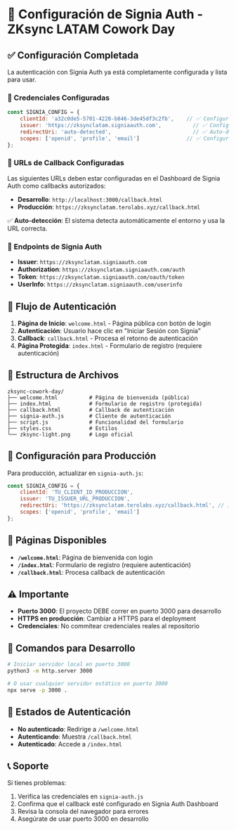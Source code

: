 # 🔐 Configuración de Signia Auth - ZKsync LATAM Cowork Day

## ✅ Configuración Completada

La autenticación con Signia Auth ya está completamente configurada y lista para usar.

### 🔧 Credenciales Configuradas

```javascript
const SIGNIA_CONFIG = {
    clientId: 'a32c0de5-5701-4228-b846-3de45df3c2fb',    // ✅ Configurado
    issuer: 'https://zksynclatam.signiaauth.com',          // ✅ Configurado
    redirectUri: 'auto-detected',                          // ✅ Auto-detecta dev/prod
    scopes: ['openid', 'profile', 'email']               // ✅ Configurado
};
```

### 🔗 URLs de Callback Configuradas

Las siguientes URLs deben estar configuradas en el Dashboard de Signia Auth como callbacks autorizados:

- **Desarrollo**: `http://localhost:3000/callback.html` 
- **Producción**: `https://zksynclatam.terolabs.xyz/callback.html`

✅ **Auto-detección**: El sistema detecta automáticamente el entorno y usa la URL correcta.

### 🔌 Endpoints de Signia Auth

- **Issuer**: `https://zksynclatam.signiaauth.com`
- **Authorization**: `https://zksynclatam.signiaauth.com/auth`
- **Token**: `https://zksynclatam.signiaauth.com/oauth/token`
- **UserInfo**: `https://zksynclatam.signiaauth.com/userinfo`

## 🚀 Flujo de Autenticación

1. **Página de Inicio**: `welcome.html` - Página pública con botón de login
2. **Autenticación**: Usuario hace clic en "Iniciar Sesión con Signia"
3. **Callback**: `callback.html` - Procesa el retorno de autenticación
4. **Página Protegida**: `index.html` - Formulario de registro (requiere autenticación)

## 📁 Estructura de Archivos

```
zksync-cowork-day/
├── welcome.html          # Página de bienvenida (pública)
├── index.html            # Formulario de registro (protegida)
├── callback.html         # Callback de autenticación
├── signia-auth.js        # Cliente de autenticación
├── script.js             # Funcionalidad del formulario
├── styles.css            # Estilos
└── zksync-light.png      # Logo oficial
```

## 🔧 Configuración para Producción

Para producción, actualizar en `signia-auth.js`:

```javascript
const SIGNIA_CONFIG = {
    clientId: 'TU_CLIENT_ID_PRODUCCION',
    issuer: 'TU_ISSUER_URL_PRODUCCION',
    redirectUri: 'https://zksynclatam.terolabs.xyz/callback.html', // ⚠️ HTTPS
    scopes: ['openid', 'profile', 'email']
};
```

## 🎯 Páginas Disponibles

- **`/welcome.html`**: Página de bienvenida con login
- **`/index.html`**: Formulario de registro (requiere autenticación)
- **`/callback.html`**: Procesa callback de autenticación

## ⚠️ Importante

- **Puerto 3000**: El proyecto DEBE correr en puerto 3000 para desarrollo
- **HTTPS en producción**: Cambiar a HTTPS para el deployment
- **Credenciales**: No commitear credenciales reales al repositorio

## 🚀 Comandos para Desarrollo

```bash
# Iniciar servidor local en puerto 3000
python3 -m http.server 3000

# O usar cualquier servidor estático en puerto 3000
npx serve -p 3000 .
```

## 🔐 Estados de Autenticación

- **No autenticado**: Redirige a `/welcome.html`
- **Autenticando**: Muestra `/callback.html`
- **Autenticado**: Accede a `/index.html`

## 📞 Soporte

Si tienes problemas:

1. Verifica las credenciales en `signia-auth.js`
2. Confirma que el callback esté configurado en Signia Auth Dashboard
3. Revisa la consola del navegador para errores
4. Asegúrate de usar puerto 3000 en desarrollo 